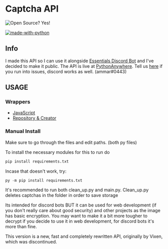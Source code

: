 # Captcha API
![Open Source? Yes!](https://badgen.net/badge/Open%20Source%20%3F/Yes%21/blue?icon=github)

[![made-with-python](https://img.shields.io/badge/Made%20with-Python-1f425f.svg)](https://www.python.org/)

## Info
I made this API so I can use it alongside [Essentials Discord Bot](https://github.com/Ammar-sys/essentials) and I've decided to make it public. The API is live at [PythonAnywhere](https://ammarsysdev.pythonanywhere.com/). Tell us [here](https://github.com/Ammar-sys/captchaAPI/issues) if you run into issues, discord works as well. (ammar#0443)

## USAGE

### Wrappers

 - [JavaScript](https://www.npmjs.com/package/essentials-captcha)
 - [Repository & Creator](https://github.com/SpeckyYT/essentials-captcha#readme)

### Manual Install
 
 Make sure to go through the files and edit paths. (both py files)
 
 To install the necessary modules for this to run do

```python
pip install requirements.txt
``` 

Incase that doesn't work, try:

```python
py -m pip install requirements.txt
```

It's recommended to run both clean_up.py and main.py. Clean_up.py deletes captchas in the folder in order to save storage

Its intended for discord bots BUT it can be used for web development (if you don't really care about good security) and other projects as the image has basic encryption. You may want to make it a bit more tougher to decrypt if you decide to use it in web development, for discord bots it's more than fine.

This version is a new, fast and completely rewritten API, originally by Vixen, which was discontinued.
